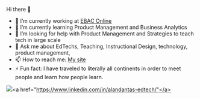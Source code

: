 Hi there 👋


- 🔭 I’m currently working at [EBAC Online](https://ebaconline.com.br/) 
- 🌱 I’m currently learning Product Management and Business Analytics
- 🤔 I’m looking for help with Product Management and Strategies to teach tech in large scale
- 💬 Ask me about EdTechs, Teaching, Instructional Design, technology, product management, 
- 📫 How to reach me: [My site](https://alandantas.net)
- ⚡ Fun fact: I have traveled to literally all continents in order to meet people and learn how people learn.

<img src="https://img.shields.io/badge/LinkedIn-0077B5?style=for-the-badge&logo=linkedin&logoColor=white"><a href="https://www.linkedin.com/in/alandantas-edtech/"</a></img>
